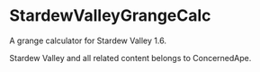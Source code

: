 # StardewValleyGrangeCalc
A grange calculator for Stardew Valley 1.6.

Stardew Valley and all related content belongs to ConcernedApe.

